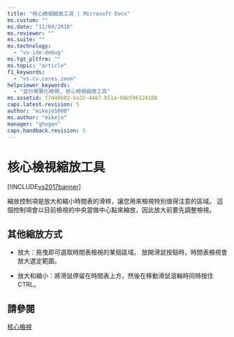 ```yaml
---
title: "核心檢視縮放工具 | Microsoft Docs"
ms.custom: ""
ms.date: "11/04/2016"
ms.reviewer: ""
ms.suite: ""
ms.technology: 
  - "vs-ide-debug"
ms.tgt_pltfrm: ""
ms.topic: "article"
f1_keywords: 
  - "vs.cv.cores.zoom"
helpviewer_keywords: 
  - "並行視覺化檢視, 核心檢視縮放工具"
ms.assetid: f7d48602-ba32-4487-b51a-89e596124108
caps.latest.revision: 5
author: "mikejo5000"
ms.author: "mikejo"
manager: "ghogen"
caps.handback.revision: 5
---
```

# 核心檢視縮放工具
[!INCLUDE[vs2017banner](../code-quality/includes/vs2017banner.md)]

縮放控制項是放大和縮小時間表的滑桿，讓您用來檢視特別值得注意的區域。  這個控制項會以目前檢視的中央當做中心點來縮放，因此放大前要先調整檢視。  
  
## 其他縮放方式  
  
-   放大：拖曳即可選取時間表檢視的某個區域。  放開滑鼠按鈕時，時間表檢視會放大選定範圍。  
  
-   放大和縮小：將滑鼠停留在時間表上方，然後在移動滑鼠滾輪時同時按住 CTRL。  
  
## 請參閱  
 [核心檢視](../profiling/cores-view.md)